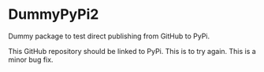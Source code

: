 # DummyPyPi2
Dummy package to test direct publishing from GitHub to PyPi.

This GitHub repository should be linked to PyPi. This is to try again. This is a minor bug fix.
